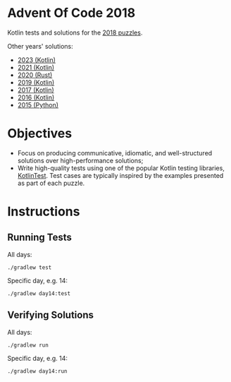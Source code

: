 # Advent Of Code 2018

Kotlin tests and solutions for the [2018 puzzles](http://adventofcode.com/2018).

Other years' solutions:

- [2023 (Kotlin)](https://github.com/stkent/AdventOfCode2023)
- [2021 (Kotlin)](https://github.com/stkent/AdventOfCode2021)
- [2020 (Rust)](https://github.com/stkent/AdventOfCode2020)
- [2019 (Kotlin)](https://github.com/stkent/AdventOfCode2019)
- [2017 (Kotlin)](https://github.com/stkent/AdventOfCode2017)
- [2016 (Kotlin)](https://github.com/stkent/AdventOfCode2016)
- [2015 (Python)](https://github.com/stkent/AdventOfCode2015)

# Objectives

- Focus on producing communicative, idiomatic, and well-structured solutions over high-performance solutions;
- Write high-quality tests using one of the popular Kotlin testing libraries, [KotlinTest](https://github.com/kotlintest/kotlintest). Test cases are typically inspired by the examples presented as part of each puzzle.

# Instructions

## Running Tests

All days:

    ./gradlew test

Specific day, e.g. 14:

    ./gradlew day14:test

## Verifying Solutions

All days:

    ./gradlew run

Specific day, e.g. 14:

    ./gradlew day14:run

